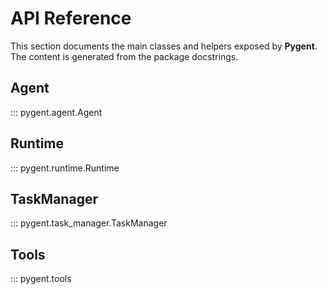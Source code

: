 # API Reference

This section documents the main classes and helpers exposed by **Pygent**. The content is generated from the package docstrings.

## Agent

::: pygent.agent.Agent

## Runtime

::: pygent.runtime.Runtime

## TaskManager

::: pygent.task_manager.TaskManager

## Tools

::: pygent.tools
